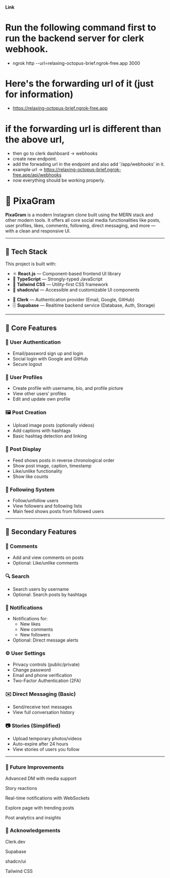 #### Link

# Run the following command first to run the backend server for clerk webhook.

- ngrok http --url=relaxing-octopus-brief.ngrok-free.app 3000

# Here's the forwarding url of it (just for information)

- https://relaxing-octopus-brief.ngrok-free.app

# if the forwarding url is different than the above url,

- then go to clerk dashboard -> webhooks
- create new endpoint.
- add the forwading url in the endpoint and also add '/app/webhooks' in it.
- example url -> https://relaxing-octopus-brief.ngrok-free.app/api/webhooks
- now everything should be working properly.

# 📸 PixaGram

**PixaGram** is a modern Instagram clone built using the MERN stack and other modern tools. It offers all core social media functionalities like posts, user profiles, likes, comments, following, direct messaging, and more — with a clean and responsive UI.

---

## 🚀 Tech Stack

This project is built with:

- ⚛️ **React.js** — Component-based frontend UI library
- 🔡 **TypeScript** — Strongly-typed JavaScript
- 🎨 **Tailwind CSS** — Utility-first CSS framework
- 🧩 **shadcn/ui** — Accessible and customizable UI components
<!-- - 🌐 **NodeJS** — Javascipt based Backend
- 🗄️ **MongoDB** — Document Databse (Database)
- 🫙 **Cloudinary** — Storage (Images) -->
- 🔐 **Clerk** — Authentication provider (Email, Google, GitHub)
- 🗄️ **Supabase** — Realtime backend service (Database, Auth, Storage)

---

## 🌟 Core Features

### 🔐 User Authentication

- Email/password sign up and login
- Social login with Google and GitHub
- Secure logout

### 👤 User Profiles

- Create profile with username, bio, and profile picture
- View other users’ profiles
- Edit and update own profile

### 🖼️ Post Creation

- Upload image posts (optionally videos)
- Add captions with hashtags
- Basic hashtag detection and linking

### 📰 Post Display

- Feed shows posts in reverse chronological order
- Show post image, caption, timestamp
- Like/unlike functionality
- Show like counts

### 👥 Following System

- Follow/unfollow users
- View followers and following lists
- Main feed shows posts from followed users

---

## 🔧 Secondary Features

### 💬 Comments

- Add and view comments on posts
- Optional: Like/unlike comments

### 🔍 Search

- Search users by username
- Optional: Search posts by hashtags

### 🔔 Notifications

- Notifications for:
  - New likes
  - New comments
  - New followers
- Optional: Direct message alerts

### ⚙️ User Settings

- Privacy controls (public/private)
- Change password
- Email and phone verification
- Two-Factor Authentication (2FA)

### ✉️ Direct Messaging (Basic)

- Send/receive text messages
- View full conversation history

### 📷 Stories (Simplified)

- Upload temporary photos/videos
- Auto-expire after 24 hours
- View stories of users you follow

---

### 📌 Future Improvements

Advanced DM with media support

Story reactions

Real-time notifications with WebSockets

Explore page with trending posts

Post analytics and insights

### 🙌 Acknowledgements

Clerk.dev

Supabase

shadcn/ui

Tailwind CSS
